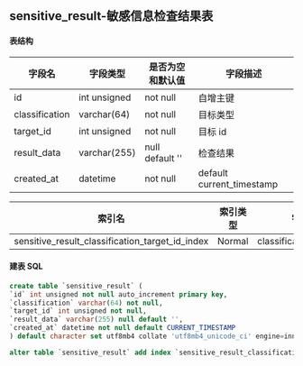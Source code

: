 ## sensitive_result-敏感信息检查结果表

#### 表结构

| 字段名         | 字段类型     | 是否为空和默认值 | 字段描述                  |
| -------------- | ------------ | ---------------- | ------------------------- |
| id             | int unsigned | not null         | 自增主键                  |
| classification | varchar(64)  | not null         | 目标类型                  |
| target_id      | int unsigned | not null         | 目标 id                   |
| result_data    | varchar(255) | null default ''  | 检查结果                  |
| created_at     | datetime     | not null         | default current_timestamp |

| 索引名                                          | 索引类型 | 字段名                   |
| ----------------------------------------------- | -------- | ------------------------ |
| sensitive_result_classification_target_id_index | Normal   | classification,target_id |

#### 建表 SQL

```sql
create table `sensitive_result` (
`id` int unsigned not null auto_increment primary key,
`classification` varchar(64) not null,
`target_id` int unsigned not null,
`result_data` varchar(255) null default '',
`created_at` datetime not null default CURRENT_TIMESTAMP
) default character set utf8mb4 collate 'utf8mb4_unicode_ci' engine=innodb;

alter table `sensitive_result` add index `sensitive_result_classification_target_id_index`(`classification`, `target_id`);
```

